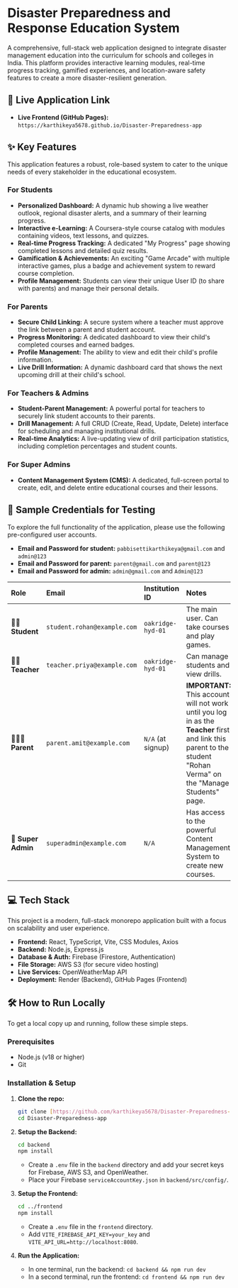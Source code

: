 # Disaster Preparedness and Response Education System

A comprehensive, full-stack web application designed to integrate disaster management education into the curriculum for schools and colleges in India. This platform provides interactive learning modules, real-time progress tracking, gamified experiences, and location-aware safety features to create a more disaster-resilient generation.

## 🚀 Live Application Link

* **Live Frontend (GitHub Pages):** `https://karthikeya5678.github.io/Disaster-Preparedness-app`

## ✨ Key Features

This application features a robust, role-based system to cater to the unique needs of every stakeholder in the educational ecosystem.

### For Students

* **Personalized Dashboard:** A dynamic hub showing a live weather outlook, regional disaster alerts, and a summary of their learning progress.
* **Interactive e-Learning:** A Coursera-style course catalog with modules containing videos, text lessons, and quizzes.
* **Real-time Progress Tracking:** A dedicated "My Progress" page showing completed lessons and detailed quiz results.
* **Gamification & Achievements:** An exciting "Game Arcade" with multiple interactive games, plus a badge and achievement system to reward course completion.
* **Profile Management:** Students can view their unique User ID (to share with parents) and manage their personal details.

### For Parents

* **Secure Child Linking:** A secure system where a teacher must approve the link between a parent and student account.
* **Progress Monitoring:** A dedicated dashboard to view their child's completed courses and earned badges.
* **Profile Management:** The ability to view and edit their child's profile information.
* **Live Drill Information:** A dynamic dashboard card that shows the next upcoming drill at their child's school.

### For Teachers & Admins

* **Student-Parent Management:** A powerful portal for teachers to securely link student accounts to their parents.
* **Drill Management:** A full CRUD (Create, Read, Update, Delete) interface for scheduling and managing institutional drills.
* **Real-time Analytics:** A live-updating view of drill participation statistics, including completion percentages and student counts.

### For Super Admins

* **Content Management System (CMS):** A dedicated, full-screen portal to create, edit, and delete entire educational courses and their lessons.

## 🔑 Sample Credentials for Testing

To explore the full functionality of the application, please use the following pre-configured user accounts.

* **Email and Password for student:** `pabbisettikarthikeya@gmail.com` and `admin@123`
* **Email and Password for parent:** `parent@gmail.com` and `parent@123`
* **Email and Password for admin:** `admin@gmail.com` and `Admin@123`

| Role                | Email                       | Institution ID    | Notes                                                                                                                                                             |
| :------------------ | :-------------------------- | :---------------- | :---------------------------------------------------------------------------------------------------------------------------------------------------------------- |
| 🧑‍🎓 **Student** | `student.rohan@example.com` | `oakridge-hyd-01` | The main user. Can take courses and play games.                                                                                                                   |
| 🧑‍🏫 **Teacher** | `teacher.priya@example.com` | `oakridge-hyd-01` | Can manage students and view drills.                                                                                                                              |
| 👨‍👩‍👧 **Parent** | `parent.amit@example.com`   | `N/A` (at signup) | **IMPORTANT:** This account will not work until you log in as the **Teacher** first and link this parent to the student "Rohan Verma" on the "Manage Students" page. |
| 👑 **Super Admin** | `superadmin@example.com`    | `N/A`             | Has access to the powerful Content Management System to create new courses.                                                                                         |

## 💻 Tech Stack

This project is a modern, full-stack monorepo application built with a focus on scalability and user experience.

* **Frontend:** React, TypeScript, Vite, CSS Modules, Axios
* **Backend:** Node.js, Express.js
* **Database & Auth:** Firebase (Firestore, Authentication)
* **File Storage:** AWS S3 (for secure video hosting)
* **Live Services:** OpenWeatherMap API
* **Deployment:** Render (Backend), GitHub Pages (Frontend)

## 🛠️ How to Run Locally

To get a local copy up and running, follow these simple steps.

### Prerequisites

* Node.js (v18 or higher)
* Git

### Installation & Setup

1.  **Clone the repo:**
    ```sh
    git clone [https://github.com/karthikeya5678/Disaster-Preparedness-app.git](https://github.com/karthikeya5678/Disaster-Preparedness-app.git)
    cd Disaster-Preparedness-app
    ```

2.  **Setup the Backend:**
    ```sh
    cd backend
    npm install
    ```
    * Create a `.env` file in the `backend` directory and add your secret keys for Firebase, AWS S3, and OpenWeather.
    * Place your Firebase `serviceAccountKey.json` in `backend/src/config/`.

3.  **Setup the Frontend:**
    ```sh
    cd ../frontend
    npm install
    ```
    * Create a `.env` file in the `frontend` directory.
    * Add `VITE_FIREBASE_API_KEY=your_key` and `VITE_API_URL=http://localhost:8080`.

4.  **Run the Application:**
    * In one terminal, run the backend: `cd backend && npm run dev`
    * In a second terminal, run the frontend: `cd frontend && npm run dev`
